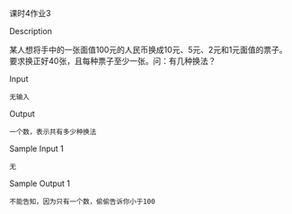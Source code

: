 课时4作业3

Description

某人想将手中的一张面值100元的人民币换成10元、5元、2元和1元面值的票子。要求换正好40张，且每种票子至少一张。问：有几种换法？

Input

`无输入`

Output

`一个数，表示共有多少种换法`

Sample Input 1

`无`

Sample Output 1

`不能告知，因为只有一个数，偷偷告诉你小于100`